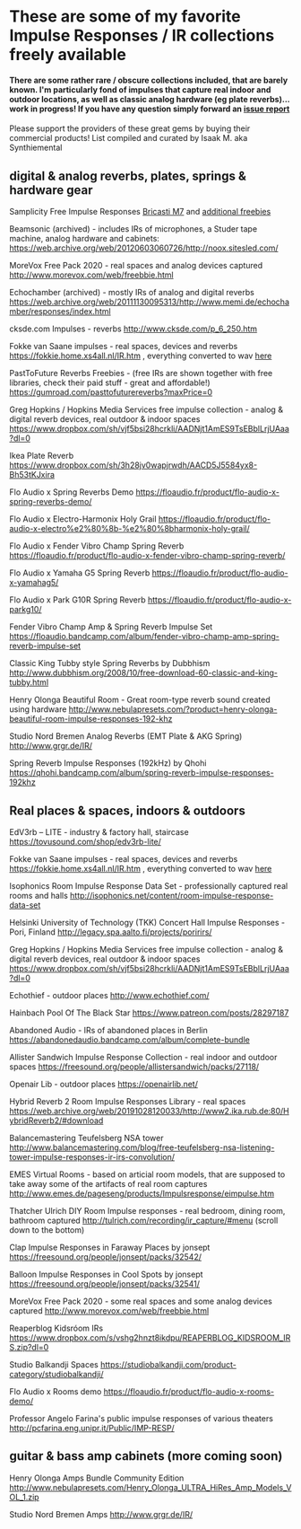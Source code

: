 # These are some of my favorite Impulse Responses / IR collections freely available
#### There are some rather rare / obscure collections included, that are barely known. I'm particularly fond of impulses that capture real indoor and outdoor locations, as well as classic analog hardware (eg plate reverbs)... work in progress! If you have any question simply forward an [issue report](https://github.com/IsaakCode/freeaudio/issues)

Please support the providers of these great gems by buying their commercial products! List compiled and curated by Isaak M. aka Synthiemental


## digital & analog reverbs, plates, springs & hardware gear

Samplicity Free Impulse Responses
[Bricasti M7](https://web.archive.org/web/20190820005114/http://www.samplicity.com/bricasti-m7-impulse-responses/) and [additional freebies](https://web.archive.org/web/20190821064208/http://www.samplicity.com/download)

Beamsonic (archived) - includes IRs of microphones, a Studer tape machine, analog hardware and cabinets:
https://web.archive.org/web/20120603060726/http://noox.sitesled.com/

MoreVox Free Pack 2020 - real spaces and analog devices captured
http://www.morevox.com/web/freebbie.html

Echochamber (archived) - mostly IRs of analog and digital reverbs
https://web.archive.org/web/20111130095313/http://www.memi.de/echochamber/responses/index.html

cksde.com Impulses - reverbs
http://www.cksde.com/p_6_250.htm

Fokke van Saane impulses - real spaces, devices and reverbs
https://fokkie.home.xs4all.nl/IR.htm , everything converted to wav [here](https://www.dropbox.com/s/ynelz37103kkrxc/Fokke%20van%20Saane.zip?dl=0&file_subpath=%2FFokke+van+Saane)

PastToFuture Reverbs Freebies - (free IRs are shown together with free libraries, check their paid stuff - great and affordable!)
https://gumroad.com/pasttofuturereverbs?maxPrice=0

Greg Hopkins / Hopkins Media Services free impulse collection - analog & digital reverb devices, real outdoor & indoor spaces
https://www.dropbox.com/sh/vjf5bsi28hcrkli/AADNjt1AmES9TsEBblLrjUAaa?dl=0

Ikea Plate Reverb
https://www.dropbox.com/sh/3h28jv0wapjrwdh/AACD5J5584yx8-Bh53tKJxira

Flo Audio x Spring Reverbs Demo
https://floaudio.fr/product/flo-audio-x-spring-reverbs-demo/

Flo Audio x Electro​-​Harmonix Holy Grail
https://floaudio.fr/product/flo-audio-x-electro%e2%80%8b-%e2%80%8bharmonix-holy-grail/

Flo Audio x Fender Vibro Champ Spring Reverb
https://floaudio.fr/product/flo-audio-x-fender-vibro-champ-spring-reverb/

Flo Audio x Yamaha G5 Spring Reverb
https://floaudio.fr/product/flo-audio-x-yamahag5/

Flo Audio x Park G10R Spring Reverb
https://floaudio.fr/product/flo-audio-x-parkg10/

Fender Vibro Champ Amp & Spring Reverb Impulse Set
https://floaudio.bandcamp.com/album/fender-vibro-champ-amp-spring-reverb-impulse-set

Classic King Tubby style Spring Reverbs by Dubbhism
http://www.dubbhism.org/2008/10/free-download-60-classic-and-king-tubby.html

Henry Olonga Beautiful Room - Great room-type reverb sound created using hardware
http://www.nebulapresets.com/?product=henry-olonga-beautiful-room-impulse-responses-192-khz

Studio Nord Bremen Analog Reverbs (EMT Plate & AKG Spring)
http://www.grgr.de/IR/

Spring Reverb Impulse Responses (192kHz) by Qhohi
https://qhohi.bandcamp.com/album/spring-reverb-impulse-responses-192khz


## Real places & spaces, indoors & outdoors

EdV3rb – LITE - industry & factory hall, staircase https://tovusound.com/shop/edv3rb-lite/

Fokke van Saane impulses - real spaces, devices and reverbs
https://fokkie.home.xs4all.nl/IR.htm , everything converted to wav [here](https://www.dropbox.com/s/ynelz37103kkrxc/Fokke%20van%20Saane.zip?dl=0&file_subpath=%2FFokke+van+Saane)

Isophonics Room Impulse Response Data Set - professionally captured real rooms and halls
http://isophonics.net/content/room-impulse-response-data-set

Helsinki University of Technology (TKK) Concert Hall Impulse Responses - Pori, Finland
http://legacy.spa.aalto.fi/projects/poririrs/

Greg Hopkins / Hopkins Media Services free impulse collection - analog & digital reverb devices, real outdoor & indoor spaces
https://www.dropbox.com/sh/vjf5bsi28hcrkli/AADNjt1AmES9TsEBblLrjUAaa?dl=0

Echothief - outdoor places
http://www.echothief.com/

Hainbach Pool Of The Black Star
https://www.patreon.com/posts/28297187

Abandoned Audio - IRs of abandoned places in Berlin
https://abandonedaudio.bandcamp.com/album/complete-bundle

Allister Sandwich Impulse Response Collection - real indoor and outdoor spaces
https://freesound.org/people/allistersandwich/packs/27118/

Openair Lib - outdoor places
https://openairlib.net/

Hybrid Reverb 2 Room Impulse Responses Library - real spaces
https://web.archive.org/web/20191028120033/http://www2.ika.rub.de:80/HybridReverb2/#download

Balancemastering Teufelsberg NSA tower
http://www.balancemastering.com/blog/free-teufelsberg-nsa-listening-tower-impulse-responses-ir-irs-convolution/

EMES Virtual Rooms - based on articial room models, that are supposed to take away some of the artifacts of real room captures
http://www.emes.de/pageseng/products/Impulsresponse/eimpulse.htm

Thatcher Ulrich DIY Room Impulse responses - real bedroom, dining room, bathroom captured
http://tulrich.com/recording/ir_capture/#menu (scroll down to the bottom)

Clap Impulse Responses in Faraway Places by jonsept
https://freesound.org/people/jonsept/packs/32542/

Balloon Impulse Responses in Cool Spots by jonsept
https://freesound.org/people/jonsept/packs/32541/

MoreVox Free Pack 2020 - some real spaces and some analog devices captured
http://www.morevox.com/web/freebbie.html

Reaperblog Kidsróom IRs
https://www.dropbox.com/s/vshg2hnzt8ikdpu/REAPERBLOG_KIDSROOM_IRS.zip?dl=0

Studio Balkandji Spaces 
https://studiobalkandji.com/product-category/studiobalkandji/

Flo Audio x Rooms demo
https://floaudio.fr/product/flo-audio-x-rooms-demo/

Professor Angelo Farina's public impulse responses of various theaters
http://pcfarina.eng.unipr.it/Public/IMP-RESP/


## guitar & bass amp cabinets (more coming soon)

Henry Olonga Amps Bundle Community Edition
http://www.nebulapresets.com/Henry_Olonga_ULTRA_HiRes_Amp_Models_VOL_1.zip

Studio Nord Bremen Amps
http://www.grgr.de/IR/



